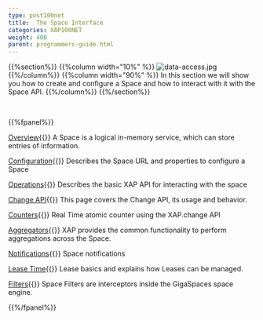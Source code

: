 ```yaml
---
type: post100net
title:  The Space Interface
categories: XAP100NET
weight: 400
parent: programmers-guide.html
---
```




{{%section%}}
{{%column width="10%" %}}
![data-access.jpg](/attachment_files/subject/data-access.png)
{{%/column%}}
{{%column width="90%" %}}
In this section we will show you how to create and configure a Space and how to interact with it with the Space API.
{{%/column%}}
{{%/section%}}

<br>

{{%fpanel%}}

[Overview](./the-gigaspace-interface.html){{<wbr>}}
A Space is a logical in-memory service, which can store entries of information.

[Configuration](./the-space-configuration.html){{<wbr>}}
Describes the Space URL and properties to configure a Space

[Operations](./the-space-operations.html){{<wbr>}}
Describes the basic XAP API for interacting with the space

[Change API](./change-api-overview.html){{<wbr>}}
This page covers the Change API, its usage and behavior.

[Counters](./the-space-counters.html){{<wbr>}}
Real Time atomic counter using the XAP.change API

[Aggregators](./aggregators.html){{<wbr>}}
XAP provides the common functionality to perform aggregations across the Space.

[Notifications](./the-space-notifications.html){{<wbr>}}
Space notifications

[Lease Time](./leases-automatic-expiration.html){{<wbr>}}
Lease basics and explains how Leases can be managed.

[Filters](./the-space-filters.html){{<wbr>}}
Space Filters are interceptors inside the GigaSpaces space engine.

{{%/fpanel%}}
